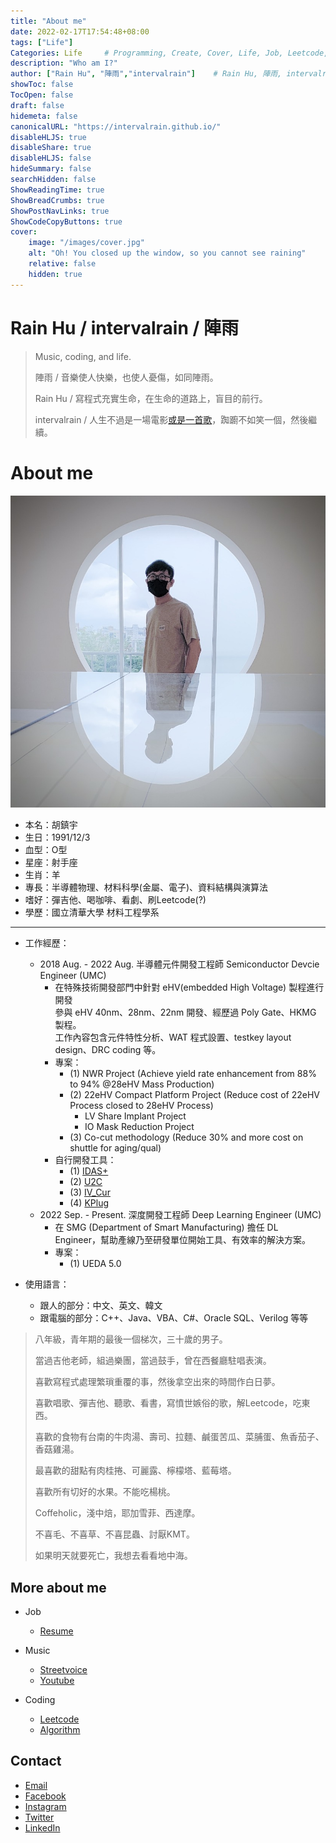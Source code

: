 ```yaml
---
title: "About me"
date: 2022-02-17T17:54:48+08:00
tags: ["Life"]
Categories: Life     # Programming, Create, Cover, Life, Job, Leetcode, Notes                
description: "Who am I?"                     
author: ["Rain Hu", "陣雨","intervalrain"]    # Rain Hu, 陣雨, intervalrain
showToc: false
TocOpen: false
draft: false
hidemeta: false
canonicalURL: "https://intervalrain.github.io/"
disableHLJS: true
disableShare: true
disableHLJS: false
hideSummary: false
searchHidden: false
ShowReadingTime: true
ShowBreadCrumbs: true
ShowPostNavLinks: true
ShowCodeCopyButtons: true
cover:
    image: "/images/cover.jpg"
    alt: "Oh! You closed up the window, so you cannot see raining"
    relative: false
    hidden: true
---
```


# Rain Hu / intervalrain / 陣雨
>
> Music, coding, and life.
>
> 陣雨 / 音樂使人快樂，也使人憂傷，如同陣雨。
>
> Rain Hu / 寫程式充實生命，在生命的道路上，盲目的前行。
>
> intervalrain / 人生不過是一場電影[或是一首歌](https://streetvoice.com/intervalrain/songs/646909/)，踟躕不如笑一個，然後繼續。

# About me
![me](/images/me.jpeg "me")

+ 本名：胡鎮宇
+ 生日：1991/12/3
+ 血型：O型
+ 星座：射手座
+ 生肖：羊
+ 專長：半導體物理、材料科學(金屬、電子)、資料結構與演算法
+ 嗜好：彈吉他、喝咖啡、看劇、刷Leetcode(?)
+ 學歷：國立清華大學 材料工程學系
---

+ 工作經歷：
    + 2018 Aug. - 2022 Aug. 半導體元件開發工程師 Semiconductor Devcie Engineer (UMC)
        + 在特殊技術開發部門中針對 eHV(embedded High Voltage) 製程進行開發  
        參與 eHV 40nm、28nm、22nm 開發、經歷過 Poly Gate、HKMG 製程。  
        工作內容包含元件特性分析、WAT 程式設置、testkey layout design、DRC coding 等。
        + 專案：
            + (1) NWR Project (Achieve yield rate enhancement from 88% to 94% @28eHV Mass Production)
            + (2) 22eHV Compact Platform Project (Reduce cost of 22eHV Process closed to 28eHV Process)
                + LV Share Implant Project 
                + IO Mask Reduction Project
            + (3) Co-cut methodology (Reduce 30% and more cost on shuttle for aging/qual)
        + 自行開發工具：
            + (1) [IDAS+](https://github.com/intervalrain/IDAS)
            + (2) [U2C](https://github.com/intervalrain/U2C)
            + (3) [IV_Cur](https://github.com/intervalrain/IV_Cur)
            + (4) [KPlug](https://github.com/intervalrain/KPlug)
    + 2022 Sep. - Present. 深度開發工程師 Deep Learning Engineer (UMC)
        + 在 SMG (Department of Smart Manufacturing) 擔任 DL Engineer，幫助產線乃至研發單位開始工具、有效率的解決方案。
        + 專案：
            + (1) UEDA 5.0

+ 使用語言：
    + 跟人的部分：中文、英文、韓文
    + 跟電腦的部分：C++、Java、VBA、C#、Oracle SQL、Verilog 等等


> 八年級，青年期的最後一個梯次，三十歲的男子。
> 
> 當過吉他老師，組過樂團，當過鼓手，曾在西餐廳駐唱表演。
> 
> 喜歡寫程式處理繁瑣重覆的事，然後拿空出來的時間作白日夢。
>
> 喜歡唱歌、彈吉他、聽歌、看書，寫憤世嫉俗的歌，解Leetcode，吃東西。
> 
> 喜歡的食物有台南的牛肉湯、壽司、拉麵、鹹蛋苦瓜、菜脯蛋、魚香茄子、香菇雞湯。
>
> 最喜歡的甜點有肉桂捲、可麗露、檸檬塔、藍莓塔。
>
> 喜歡所有切好的水果。不能吃楊桃。
> 
> Coffeholic，淺中焙，耶加雪菲、西達摩。
>
> 不喜毛、不喜草、不喜昆蟲、討厭KMT。
>
> 如果明天就要死亡，我想去看看地中海。

## More about me
- Job
    - [Resume](http://intervalrain.github.io/posts/rainhu.pdf)
- Music
    - [Streetvoice](https://streetvoice.com/intervalrain/)
    - [Youtube](https://www.youtube.com/channel/UCE0Y75__1fPNJGmwbMG0MSA)
- Coding

    - [Leetcode](https://github.com/intervalrain/leetcode)
    - [Algorithm](https://github.com/intervalrain/algo)

## Contact
- [Email](https://intervalrain@gmail.com)
- [Facebook](https://www.facebook.com/intervalrain)
- [Instagram](https://www.instagram.com/intervalrain)
- [Twitter](https://twitter.com/Intervalrain)
- [LinkedIn](https://www.linkedin.com/in/intervalrain)
